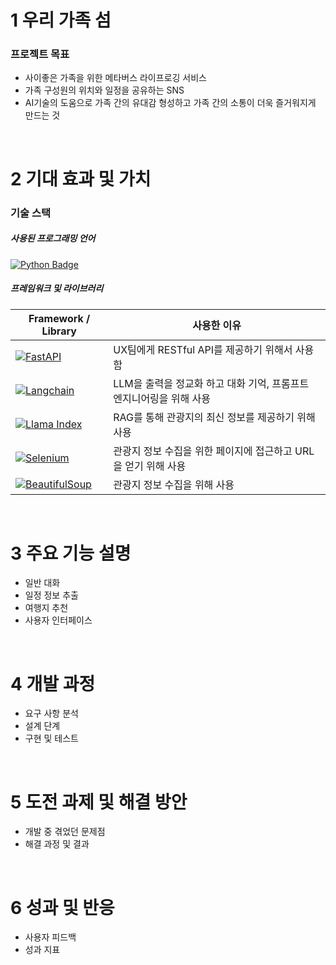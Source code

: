 # 1 우리 가족 섬
### 프로젝트 목표
- 사이좋은 가족을 위한 메타버스 라이프로깅 서비스
- 가족 구성원의 위치와 일정을 공유하는 SNS
- AI기술의 도움으로 가족 간의 유대감 형성하고 가족 간의 소통이 더욱 즐거워지게 만드는 것

<br>

# 2 기대 효과 및 가치
### 기술 스택
##### 사용된 프로그래밍 언어
[![Python Badge](https://img.shields.io/badge/Python-3776AB?logo=python&logoColor=fff&style=for-the-badge)](https://www.python.org/)

##### 프레임워크 및 라이브러리

| Framework / Library | 사용한 이유 |
| ------ | ------ |
| [![FastAPI](https://img.shields.io/badge/FastAPI-009688?logo=fastapi&logoColor=fff&style=for-the-badge)](https://fastapi.tiangolo.com/ko/) | UX팀에게 RESTful API를 제공하기 위해서 사용함 |
| [![Langchain](https://img.shields.io/badge/%F0%9F%A6%9C%F0%9F%94%97%20langchain-fff?style=for-the-badge)](https://www.langchain.com/) | LLM을 출력을 정교화 하고 대화 기억, 프롬프트 엔지니어링을 위해 사용 |
| [![Llama Index](https://img.shields.io/badge/%F0%9F%A6%99%20llama_index-fff?style=for-the-badge)](https://www.llamaindex.ai/) | RAG를 통해 관광지의 최신 정보를 제공하기 위해 사용 |
| [![Selenium](https://img.shields.io/badge/-selenium-%43B02A?style=for-the-badge&logo=selenium&logoColor=white)](https://www.selenium.dev/) | 관광지 정보 수집을 위한 페이지에 접근하고 URL을 얻기 위해 사용 |
| [![BeautifulSoup](https://img.shields.io/badge/%F0%90%83%B8%20beautifulSoup-fff?style=for-the-badge)](https://www.crummy.com/software/BeautifulSoup/) | 관광지 정보 수집을 위해 사용 |

<br>

# 3 주요 기능 설명
- 일반 대화
- 일정 정보 추출
- 여행지 추천
- 사용자 인터페이스

<br>

# 4 개발 과정
- 요구 사항 분석
- 설계 단계
- 구현 및 테스트

<br>

# 5 도전 과제 및 해결 방안
- 개발 중 겪었던 문제점
- 해결 과정 및 결과

<br>

# 6 성과 및 반응
- 사용자 피드백
- 성과 지표

